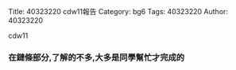 Title: 40323220 cdw11報告
Category: bg6
Tags: 40323220
Author: 40323220

cdw11
<!-- PELICAN_END_SUMMARY -->

<h3> 在鏈條部分,了解的不多,大多是同學幫忙才完成的
</h3>
<br/>
<img src=""> 
<br/>
<br/>
</h3>